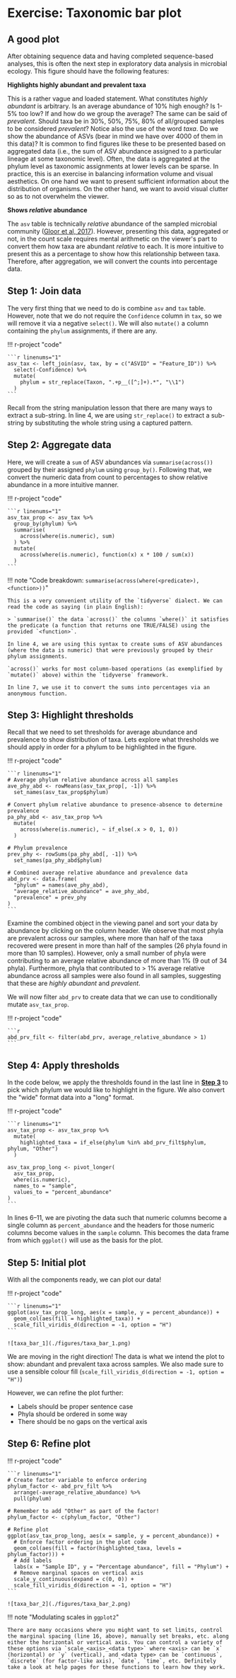 # Exercise: Taxonomic bar plot

<!--
Requires:

* left_join()
* str_replace()
* if_else()
* summarise(across())

Might want to move this to after functions and conditional statements
-->

## A good plot

After obtaining sequence data and having completed sequence-based analyses, this is often the next step in exploratory data analysis in microbial ecology. This figure should have the following features:

**Highlights highly abundant and prevalent taxa**

This is a rather vague and loaded statement. What constitutes *highly abundant* is arbitrary. Is an average abundance of 10% high enough? Is 1-5% too low? If and how do we group the average? The same can be said of *prevalent*. Should taxa be in 30%, 50%, 75%, 80% of all/grouped samples to be considered *prevalent*? Notice also the use of the word *taxa*. Do we show the abundance of ASVs (bear in mind we have over 4000 of them in this data)? It is common to find figures like these to be presented based on aggregated data (i.e., the sum of ASV abundance assigned to a particular lineage at some taxonomic level). Often, the data is aggregated at the phylum level as taxonomic assignments at lower levels can be sparse. In practice, this is an exercise in balancing information volume and visual aesthetics. On one hand we want to present sufficient information about the distribution of organisms. On the other hand, we want to avoid visual clutter so as to not overwhelm the viewer.

**Shows *relative* abundance**

The `asv` table is technically *relative* abundance of the sampled microbial community ([Gloor et al, 2017](https://doi.org/10.3389/fmicb.2017.02224)). However, presenting this data, aggregated or not, in the count scale requires mental arithmetic on the viewer's part to convert them how taxa are abundant *relative* to each. It is more intuitive to present this as a percentage to show how this relationship between taxa. Therefore, after aggregation, we will convert the counts into percentage data.

## Step 1: Join data

The very first thing that we need to do is combine `asv` and `tax` table. However, note that we do not require the `Confidence` column in `tax`, so we will remove it via a negative `select()`. We will also `mutate()` a column containing the `phylum` assignments, if there are any.

!!! r-project "code"

    ```r linenums="1"
    asv_tax <- left_join(asv, tax, by = c("ASVID" = "Feature_ID")) %>% 
      select(-Confidence) %>% 
      mutate(
        phylum = str_replace(Taxon, ".+p__([^;]+).*", "\\1")
      )
    ```

Recall from the string manipulation lesson that there are many ways to extract a sub-string. In line 4, we are using `str_replace()` to extract a sub-string by substituting the whole string using a captured pattern. 

## Step 2: Aggregate data

Here, we will create a `sum` of ASV abundances via `summarise(across())` grouped by their assigned `phylum` using `group_by()`. Following that, we convert the numeric data from count to percentages to show relative abundance in a more intuitive manner.

!!! r-project "code"

    ```r linenums="1"
    asv_tax_prop <- asv_tax %>% 
      group_by(phylum) %>% 
      summarise(
        across(where(is.numeric), sum)
      ) %>% 
      mutate(
        across(where(is.numeric), function(x) x * 100 / sum(x))
      )
    ```

!!! note "Code breakdown: `summarise(across(where(<predicate>), <function>))`"

    This is a very convenient utility of the `tidyverse` dialect. We can read the code as saying (in plain English):

    > `summarise()` the data `across()` the columns `where()` it satisfies the predicate (a function that returns one TRUE/FALSE) using the provided `<function>`.

    In line 4, we are using this syntax to create sums of ASV abundances (where the data is numeric) that were previously grouped by their phylum assignments.

    `across()` works for most column-based operations (as exemplified by `mutate()` above) within the `tidyverse` framework.

    In line 7, we use it to convert the sums into percentages via an anonymous function.

## Step 3: Highlight thresholds 

Recall that we need to set thresholds for average abundance and prevalence to show distribution of taxa. Lets explore what thresholds we should apply in order for a phylum to be highlighted in the figure.

!!! r-project "code"

    ```r linenums="1"
    # Average phylum relative abundance across all samples
    ave_phy_abd <- rowMeans(asv_tax_prop[, -1]) %>% 
      set_names(asv_tax_prop$phylum)

    # Convert phylum relative abundance to presence-absence to determine prevalence 
    pa_phy_abd <- asv_tax_prop %>% 
      mutate(
        across(where(is.numeric), ~ if_else(.x > 0, 1, 0))
      )

    # Phylum prevalence
    prev_phy <- rowSums(pa_phy_abd[, -1]) %>% 
      set_names(pa_phy_abd$phylum)

    # Combined average relative abundance and prevalence data
    abd_prv <- data.frame(
      "phylum" = names(ave_phy_abd),
      "average_relative_abundance" = ave_phy_abd,
      "prevalence" = prev_phy
    )
    ```

Examine the combined object in the viewing panel and sort your data by abundance by clicking on the column header. We observe that most phyla are prevalent across our samples, where more than half of the taxa recovered were present in more than half of the samples (26 phyla found in more than 10 samples). However, only a small number of phyla were contributing to an average relative abundance of more than 1% (9 out of 34 phyla). Furthermore, phyla that contributed to > 1% average relative abundance across all samples were also found in all samples, suggesting that these are *highly abundant* and *prevalent*.

We will now filter `abd_prv` to create data that we can use to conditionally mutate `asv_tax_prop`.

!!! r-project "code"

    ```r
    abd_prv_filt <- filter(abd_prv, average_relative_abundance > 1)
    ```

## Step 4: Apply thresholds

In the code below, we apply the thresholds found in the last line in [**Step 3**](#step-3-highlight-thresholds) to pick which phylum we would like to highlight in the figure. We also convert the "wide" format data into a "long" format.

!!! r-project "code"

    ```r linenums="1"
    asv_tax_prop <- asv_tax_prop %>% 
      mutate(
        highlighted_taxa = if_else(phylum %in% abd_prv_filt$phylum, phylum, "Other")
      )

    asv_tax_prop_long <- pivot_longer(
      asv_tax_prop, 
      where(is.numeric), 
      names_to = "sample", 
      values_to = "percent_abundance"
    )
    ```

In lines 6&ndash;11, we are pivoting the data such that numeric columns become a single column as `percent_abundance` and the headers for those numeric columns become values in the `sample` column. This becomes the data frame from which `ggplot()` will use as the basis for the plot.

## Step 5: Initial plot

With all the components ready, we can plot our data!

!!! r-project "code"

    ```r linenums="1"
    ggplot(asv_tax_prop_long, aes(x = sample, y = percent_abundance)) +
      geom_col(aes(fill = highlighted_taxa)) +
      scale_fill_viridis_d(direction = -1, option = "H")
    ```

    ![taxa_bar_1](./figures/taxa_bar_1.png)

We are moving in the right direction! The data is what we intend the plot to show: abundant and prevalent taxa across samples. We also made sure to use a sensible colour fill (`scale_fill_viridis_d(direction = -1, option = "H")`)

However, we can refine the plot further:

* Labels should be proper sentence case
* Phyla should be ordered in some way
* There should be no gaps on the vertical axis

## Step 6: Refine plot

!!! r-project "code"

    ```r linenums="1"
    # Create factor variable to enforce ordering
    phylum_factor <- abd_prv_filt %>%
      arrange(-average_relative_abundance) %>% 
      pull(phylum)

    # Remember to add "Other" as part of the factor!
    phylum_factor <- c(phylum_factor, "Other")

    # Refine plot
    ggplot(asv_tax_prop_long, aes(x = sample, y = percent_abundance)) +
      # Enforce factor ordering in the plot code
      geom_col(aes(fill = factor(highlighted_taxa, levels = phylum_factor))) + 
      # Add labels
      labs(x = "Sample ID", y = "Percentage abundance", fill = "Phylum") +
      # Remove marginal spaces on vertical axis
      scale_y_continuous(expand = c(0, 0)) +
      scale_fill_viridis_d(direction = -1, option = "H")
    ```

    ![taxa_bar_2](./figures/taxa_bar_2.png)

!!! note "Modulating scales in `ggplot2`"

    There are many occasions where you might want to set limits, control the marginal spacing (line 16, above), manually set breaks, etc. along either the horizontal or vertical axis. You can control a variety of these options via `scale_<axis>_<data type>` where <axis> can be `x` (horizontal) or `y` (vertical), and <data type> can be `continuous`, `discrete` (for factor-like axis), `date`, `time`, etc. Definitely take a look at help pages for these functions to learn how they work.

